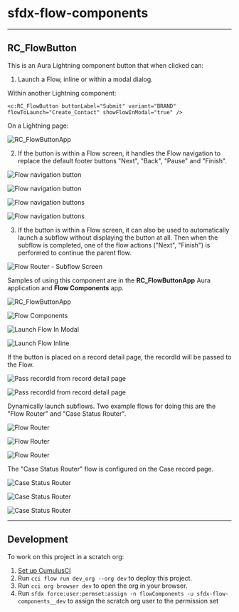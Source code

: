 # sfdx-flow-components

----------
## RC_FlowButton

This is an Aura Lightning component button that when clicked can:

1. Launch a Flow, inline or within a modal dialog.

Within another Lightning component: 

`<c:RC_FlowButton buttonLabel="Submit" variant="BRAND" 
                     flowToLaunch="Create_Contact"
                     showFlowInModal="true"
                     />`

On a Lightning page: 

![RC_FlowButtonApp](docs/images/lightningPage-flowButton.png)


2. If the button is within a Flow screen, it handles the Flow navigation to replace the default footer buttons "Next", "Back", "Pause" and "Finish".

![Flow navigation button](docs/images/flowScreen-next.png)

![Flow navigation button](docs/images/createContactScreen-hideFooter.png)

![Flow navigation buttons](docs/images/createContactScreen-customNavButtons.png)

![Flow navigation buttons](docs/images/createContactScreen-output.png)

3. If the button is within a Flow screen, it can also be used to automatically launch a subflow without displaying the button at all. Then when the subflow is completed, one of the flow actions ("Next", "Finish") is performed to continue the parent flow.

![Flow Router - Subflow Screen](docs/images/flowRouter-subflowScreen.png)


Samples of using this component are in the **RC_FlowButtonApp** Aura application and **Flow Components** app.

![RC_FlowButtonApp](docs/images/RC_FlowButtonApp.png)

![Flow Components](docs/images/app-flowComponents1.png)

![Launch Flow In Modal](docs/images/app-flowComponents-flowInModal.png)

![Launch Flow Inline](docs/images/app-flowComponents-flowInline.png)

If the button is placed on a record detail page, the recordId will be passed to the Flow. 

![Pass recordId from record detail page](docs/images/accountPage-createContact-1.png)

![Pass recordId from record detail page](docs/images/accountPage-createContact-2.png)


Dynamically launch subflows. Two example flows for doing this are the "Flow Router" and "Case Status Router".

![Flow Router](docs/images/flows.png)

![Flow Router](docs/images/flowBuilder-flowRouter.png)

![Flow Router](docs/images/flowRouter.png)

The "Case Status Router" flow is configured on the Case record page. 

![Case Status Router](docs/images/flowComponents-caseStatusRouter.png)

![Case Status Router](docs/images/flowBuilder-caseStatusRouter.png)

![Case Status Router](docs/images/caseStatusRouter.png)


----------
## Development

To work on this project in a scratch org:

1. [Set up CumulusCI](https://cumulusci.readthedocs.io/en/latest/tutorial.html)
2. Run `cci flow run dev_org --org dev` to deploy this project.
3. Run `cci org browser dev` to open the org in your browser.
4. Run `sfdx force:user:permset:assign -n flowComponents -u sfdx-flow-components__dev` to assign the scratch org user to the permission set